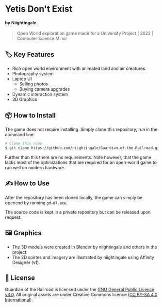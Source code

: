 # Yetis Don't Exist
#### by Niightingale
> Open World exploration game made for a University Project | 2022 | Computer Science Minor

## :label: Key Features
- Rich open world environment with animated land and air creatures.
- Photography system
- Laptop UI
  - Selling photos
  - Buying camera upgrades
- Dynamic interaction system
- 3D Graphics

## :package: How to Install
The game does not require installing. Simply clone this repository, run in the command line:

```bash
# Clone this repo
$ git clone https://github.com/niightingale/Guardian-of-the-Railroad.git
```

Further than this there are no requirements. Note however, that the game lacks most of the optimizations that are required for an open-world game to run well on modern hardware.

## ✍️ How to Use
After the repository has been cloned locally, the game can simply be openend by running `gd-07.exe`.

The source code is kept in a private repository but can be released upon request.

## 🖼️ Graphics
- The 3D models were created in Blender by niightingale and others in the project.
- The 2D spirtes and imagery are illustrated by niightingale using Affinity Designer (v1).

## 📑 License
Guardian of the Railroad is licensed under the [GNU General Public Licence v3.0](https://www.gnu.org/licenses/gpl-3.0.nl.html#top). All original assets are under Creative Commons licence ([CC BY-SA 4.0 International](https://creativecommons.org/licenses/by-sa/4.0/deed.en)).
